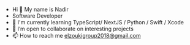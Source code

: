 - Hi 👋 My name is Nadir 
- Software Developer
- 🧠 I'm currently learning TypeScript/ NextJS / Python / Swift / Xcode
- 🤝 I’m open to collaborate on interesting projects
- 📫 How to reach me elzoukigroup2018@gmail.com 





   
<!---
Nelzouki22/Nelzouki22 is a ✨ special ✨ repository because its `README.md` (this file) appears on your GitHub profile.
You can click the Preview link to take a look at your changes.
--->
